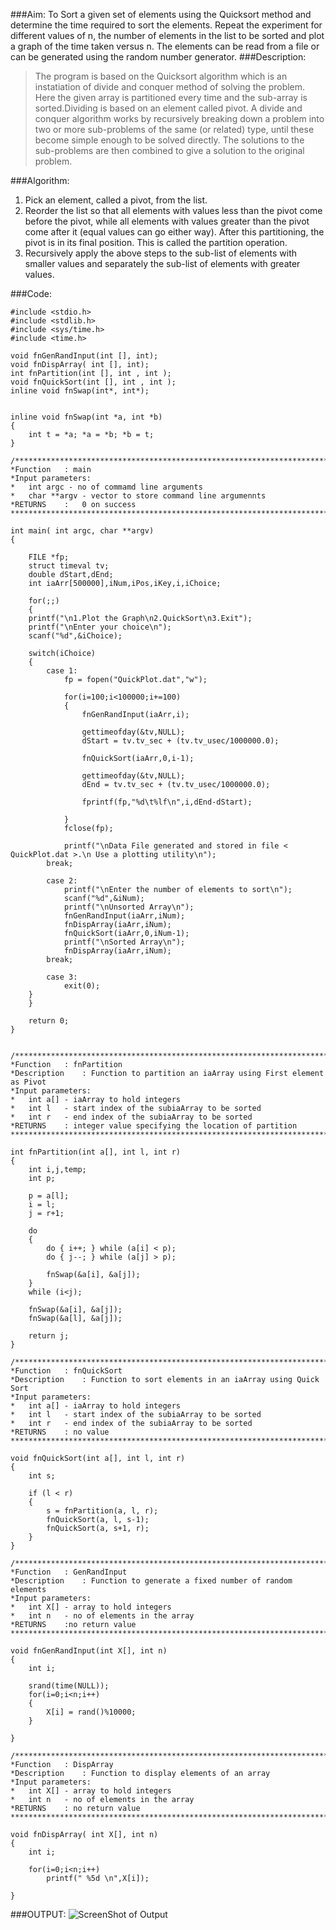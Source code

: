 ###Aim:
To Sort a given set of elements using the Quicksort method and determine the time required to sort the elements. Repeat the experiment for different values of n, the number of elements in the list to be sorted and plot a graph of the time taken versus n. The elements can be read from a file or can be generated using the random number generator.
###Description:
>The program is based on the Quicksort algorithm which is an instatiation of divide and conquer method of solving the problem. Here the given array is partitioned every time and the sub-array is sorted.Dividing is based on an element called pivot. A divide and conquer algorithm works by recursively breaking down a problem into two or more sub-problems of the same (or related) type, until these become simple enough to be solved directly. The solutions to the sub-problems are then combined to give a solution to the original problem.

###Algorithm:

1. Pick an element, called a pivot, from the list.
2. Reorder the list so that all elements with values less than the pivot come before the pivot, while all elements with values greater than the pivot come after it (equal values can go either way). After this partitioning, the pivot is in its final position. This is called the partition operation.
3. Recursively apply the above steps to the sub-list of elements with smaller values and separately the sub-list of elements with greater values.

###Code:

	#include <stdio.h>
	#include <stdlib.h>
	#include <sys/time.h>
	#include <time.h>

	void fnGenRandInput(int [], int);
	void fnDispArray( int [], int);
	int fnPartition(int [], int , int );
	void fnQuickSort(int [], int , int );
	inline void fnSwap(int*, int*);


	inline void fnSwap(int *a, int *b)
	{
		int t = *a; *a = *b; *b = t;
	}

	/******************************************************************************
	*Function	: main
	*Input parameters:
	*	int argc - no of commamd line arguments
	*	char **argv - vector to store command line argumennts
	*RETURNS	:	0 on success
	******************************************************************************/

	int main( int argc, char **argv)
	{

		FILE *fp;
		struct timeval tv;
		double dStart,dEnd;
		int iaArr[500000],iNum,iPos,iKey,i,iChoice;

	    for(;;)
	    {
		printf("\n1.Plot the Graph\n2.QuickSort\n3.Exit");
		printf("\nEnter your choice\n");
		scanf("%d",&iChoice);

		switch(iChoice)
		{
		    case 1:
		        fp = fopen("QuickPlot.dat","w");

		        for(i=100;i<100000;i+=100)
		        {
		            fnGenRandInput(iaArr,i);

		            gettimeofday(&tv,NULL);
		            dStart = tv.tv_sec + (tv.tv_usec/1000000.0);

		            fnQuickSort(iaArr,0,i-1);

		            gettimeofday(&tv,NULL);
		            dEnd = tv.tv_sec + (tv.tv_usec/1000000.0);

		            fprintf(fp,"%d\t%lf\n",i,dEnd-dStart);

		        }
		        fclose(fp);

		        printf("\nData File generated and stored in file < QuickPlot.dat >.\n Use a plotting utility\n");
		    break;

		    case 2:
		        printf("\nEnter the number of elements to sort\n");
		        scanf("%d",&iNum);
		        printf("\nUnsorted Array\n");
		        fnGenRandInput(iaArr,iNum);
		        fnDispArray(iaArr,iNum);
		        fnQuickSort(iaArr,0,iNum-1);
		        printf("\nSorted Array\n");
		        fnDispArray(iaArr,iNum);
		    break;

		    case 3:
		        exit(0);
		}
	    }

		return 0;
	}


	/******************************************************************************
	*Function	: fnPartition
	*Description	: Function to partition an iaArray using First element as Pivot
	*Input parameters:
	*	int a[] - iaArray to hold integers
	*	int l	- start index of the subiaArray to be sorted
	*	int r	- end index of the subiaArray to be sorted
	*RETURNS	: integer value specifying the location of partition
	******************************************************************************/

	int fnPartition(int a[], int l, int r)
	{
		int i,j,temp;
		int p;

		p = a[l];
		i = l;
		j = r+1;

		do
		{
			do { i++; } while (a[i] < p);
			do { j--; } while (a[j] > p);

			fnSwap(&a[i], &a[j]);
		}
		while (i<j);

		fnSwap(&a[i], &a[j]);
		fnSwap(&a[l], &a[j]);

		return j;
	}

	/******************************************************************************
	*Function	: fnQuickSort
	*Description	: Function to sort elements in an iaArray using Quick Sort
	*Input parameters:
	*	int a[] - iaArray to hold integers
	*	int l	- start index of the subiaArray to be sorted
	*	int r	- end index of the subiaArray to be sorted
	*RETURNS	: no value
	******************************************************************************/

	void fnQuickSort(int a[], int l, int r)
	{
		int s;

		if (l < r)
		{
			s = fnPartition(a, l, r);
			fnQuickSort(a, l, s-1);
			fnQuickSort(a, s+1, r);
		}
	}

	/******************************************************************************
	*Function	: GenRandInput
	*Description	: Function to generate a fixed number of random elements
	*Input parameters:
	*	int X[] - array to hold integers
	*	int n	- no of elements in the array
	*RETURNS	:no return value
	******************************************************************************/

	void fnGenRandInput(int X[], int n)
	{
		int i;

		srand(time(NULL));
		for(i=0;i<n;i++)
		{
			X[i] = rand()%10000;
		}

	}

	/******************************************************************************
	*Function	: DispArray
	*Description	: Function to display elements of an array
	*Input parameters:
	*	int X[] - array to hold integers
	*	int n	- no of elements in the array
	*RETURNS	: no return value
	******************************************************************************/

	void fnDispArray( int X[], int n)
	{
		int i;

		for(i=0;i<n;i++)
			printf(" %5d \n",X[i]);

	}

###OUTPUT:
![ScreenShot of Output](QuickPlot.png)
